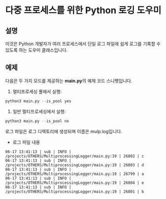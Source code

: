 # 다중 프로세스를 위한 Python 로깅 도우미

## 설명
이것은 Python 개발자가 여러 프로세스에서 단일 로그 파일에 쉽게 로그를 기록할 수 있도록 하는 도우미 클래스입니다.

## 예제
다음은 두 가지 모드를 제공하는 **main.py**의 예제 코드 스니펫입니다.

1. 멀티프로세싱 풀에서 실행:
```python
python3 main.py --is_pool yes
```

1. 일반 멀티프로세싱에서 실행:
```python
python3 main.py --is_pool no
```

로그 파일은 로그 디렉토리에 생성되며 이름은 mulp.log입니다.

* 로그 파일 내용
```
06-17 13:41:13 | sub | INFO | /projects/OTHERS/MultiprocessingLogger/main.py:19 | 26802 | c
06-17 13:41:13 | sub | INFO | /projects/OTHERS/MultiprocessingLogger/main.py:19 | 26803 | d
06-17 13:41:13 | sub | INFO | /projects/OTHERS/MultiprocessingLogger/main.py:19 | 26799 | a
06-17 13:41:13 | sub | INFO | /projects/OTHERS/MultiprocessingLogger/main.py:19 | 26804 | e
06-17 13:41:13 | sub | INFO | /projects/OTHERS/MultiprocessingLogger/main.py:19 | 26801 | b
```
